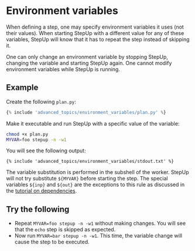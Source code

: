 # Environment variables

When defining a step, one may specify environment variables it uses (not their values).
When starting StepUp with a different value for any of these variables, StepUp will know that it has to repeat the step instead of skipping it.

One can only change an environment variable by stopping StepUp, changing the variable and starting StepUp again.
One cannot modify environment variables while StepUp is running.


## Example

Create the following `plan.py`:

```python
{% include 'advanced_topics/environment_variables/plan.py' %}
```

Make it executable and run StepUp with a specific value of the variable:

```bash
chmod +x plan.py
MYVAR=foo stepup -n -w1
```

You will see the following output:

```
{% include 'advanced_topics/environment_variables/stdout.txt' %}
```

The variable substitution is performed in the subshell of the worker.
StepUp will not try substitute `${MYVAR}` before starting the step.
The special variables `${inp}` and `${out}` are the exceptions to this rule as discussed in the [tutorial on dependencies](../getting_started/dependencies.md).


## Try the following

- Repeat `MYVAR=foo stepup -n -w1` without making changes.
  You will see that the `echo` step is skipped as expected.
- Now run `MYVAR=bar stepup -n -w1`.
  This time, the variable change will cause the step to be executed.
